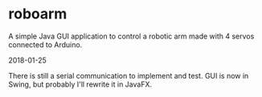 # roboarm

A simple Java GUI application to control a robotic arm made with 4 servos connected to Arduino.

2018-01-25

There is still a serial communication to implement and test. GUI is now in Swing, but probably I'll rewrite it in JavaFX.
